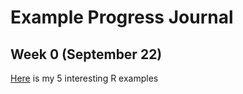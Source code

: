 # Example Progress Journal

## Week 0 (September 22)

[Here](https://bu-ie-582.github.io/fall20-TahaBayaz/HW0.html) is my 5 interesting R examples